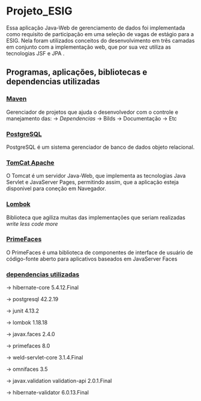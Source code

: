 # Projeto_ESIG
Essa aplicação Java-Web de gerenciamento de dados foi implementada como requisito de participação em uma seleção de vagas de estágio para a ESIG. Nela foram utilizados conceitos do desenvolvimento em três camadas em conjunto com a implementação web, que por sua vez utiliza as tecnologias JSF e JPA .

## Programas, aplicações, bibliotecas e dependencias utilizadas

### [Maven](https://maven.apache.org/index.html)
Gerenciador de projetos que ajuda o desenvolvedor com o controle e manejamento das:
-> *Dependencias*
-> Bilds
-> Documentação
-> Etc

### [PostgreSQL](https://www.postgresql.org/)
PostgreSQL é um sistema gerenciador de banco de dados objeto relacional.

### [TomCat Apache](http://tomcat.apache.org/)
O Tomcat é um servidor Java-Web, que implementa as tecnologias Java Servlet e JavaServer Pages, permitindo assim, que a aplicação esteja disponivel para coneção em Navegador. 

### [Lombok](https://projectlombok.org/)
Biblioteca que agiliza muitas das implementações que seriam realizadas 
*write less code more*

### [PrimeFaces](https://www.primefaces.org/)
O PrimeFaces é uma biblioteca de componentes de interface de usuário de código-fonte aberto para aplicativos baseados em JavaServer Faces

### [dependencias utilizadas](https://github.com/GeorgeOgeorge/Projeto_Esig/blob/master/pom.xml)
-> hibernate-core 5.4.12.Final  

-> postgresql 42.2.19  

-> junit 4.13.2  

-> lombok 1.18.18  

-> javax.faces 2.4.0  

-> primefaces 8.0  

-> weld-servlet-core 3.1.4.Final  

-> omnifaces 3.5  

-> javax.validation validation-api 2.0.1.Final  

-> hibernate-validator 6.0.13.Final  

